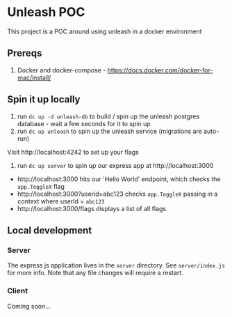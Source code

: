 # Unleash POC

This project is a POC around using unleash in a docker environment

## Prereqs

1. Docker and docker-compose - https://docs.docker.com/docker-for-mac/install/

## Spin it up locally

1. run `dc up -d unleash-db` to build / spin up the unleash postgres database - wait a few seconds for it to spin up
1. run `dc up unleash` to spin up the unleash service (migrations are auto-run)

Visit http://localhost:4242 to set up your flags

1. run `dc up server` to spin up our express app at http://localhost:3000

- http://localhost:3000 hits our 'Hello World' endpoint, which checks the `app.ToggleX` flag
- http://localhost:3000?userid=abc123 checks `app.ToggleX` passing in a context where userId = `abc123`
- http://localhost:3000/flags displays a list of all flags

## Local development

### Server

The express js application lives in the `server` directory. See
`server/index.js` for more info. Note that any file changes will require a
restart.

### Client

Coming soon...
